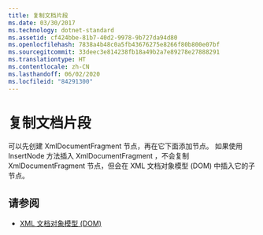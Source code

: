 ```yaml
---
title: 复制文档片段
ms.date: 03/30/2017
ms.technology: dotnet-standard
ms.assetid: cf424bbe-81b7-40d2-9978-9b727da94d80
ms.openlocfilehash: 7838a4b48c0a5fb43676275e8266f80b800e07bf
ms.sourcegitcommit: 33deec3e814238fb18a49b2a7e89278e27888291
ms.translationtype: HT
ms.contentlocale: zh-CN
ms.lasthandoff: 06/02/2020
ms.locfileid: "84291300"
---
```

# <a name="copying-document-fragments"></a>复制文档片段
可以先创建 XmlDocumentFragment  节点，再在它下面添加节点。 如果使用 InsertNode  方法插入 XmlDocumentFragment  ，不会复制 XmlDocumentFragment  节点，但会在 XML 文档对象模型 (DOM) 中插入它的子节点。  
  
## <a name="see-also"></a>请参阅

- [XML 文档对象模型 (DOM)](xml-document-object-model-dom.md)
